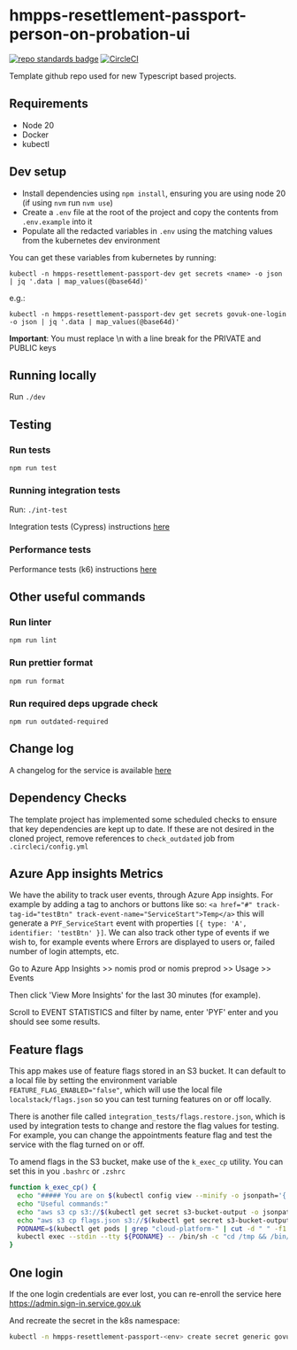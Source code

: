 # hmpps-resettlement-passport-person-on-probation-ui
[![repo standards badge](https://img.shields.io/badge/dynamic/json?color=blue&style=flat&logo=github&label=MoJ%20Compliant&query=%24.result&url=https%3A%2F%2Foperations-engineering-reports.cloud-platform.service.justice.gov.uk%2Fapi%2Fv1%2Fcompliant_public_repositories%2Fhmpps-resettlement-passport-person-on-probation-ui)](https://operations-engineering-reports.cloud-platform.service.justice.gov.uk/public-github-repositories.html#hmpps-resettlement-passport-person-on-probation-ui "Link to report")
[![CircleCI](https://circleci.com/gh/ministryofjustice/hmpps-resettlement-passport-person-on-probation-ui/tree/main.svg?style=svg)](https://circleci.com/gh/ministryofjustice/hmpps-resettlement-passport-person-on-probation-ui)

Template github repo used for new Typescript based projects.

## Requirements

* Node 20
* Docker
* kubectl

## Dev setup

* Install dependencies using `npm install`, ensuring you are using node 20 (if using `nvm` run `nvm use`)
* Create a `.env` file at the root of the project and copy the contents from `.env.example` into it
* Populate all the redacted variables in `.env` using the matching values from the kubernetes dev environment

You can get these variables from kubernetes by running:

`kubectl -n hmpps-resettlement-passport-dev get secrets <name> -o json | jq '.data | map_values(@base64d)'`

e.g.:

`kubectl -n hmpps-resettlement-passport-dev get secrets govuk-one-login -o json | jq '.data | map_values(@base64d)'`

**Important**: You must replace \n with a line break for the PRIVATE and PUBLIC keys

## Running locally
Run `./dev`

## Testing

### Run tests

`npm run test`

### Running integration tests

Run: `./int-test`

Integration tests (Cypress) instructions [here](./integration_tests/README.md)

### Performance tests

Performance tests (k6) instructions [here](./pt_tests/README.md)

## Other useful commands

### Run linter

`npm run lint`

### Run prettier format

`npm run format`

### Run required deps upgrade check

`npm run outdated-required`

## Change log

A changelog for the service is available [here](./CHANGELOG.md)

## Dependency Checks

The template project has implemented some scheduled checks to ensure that key dependencies are kept up to date.
If these are not desired in the cloned project, remove references to `check_outdated` job from `.circleci/config.yml`


## Azure App insights Metrics

We have the ability to track user events, through Azure App insights. For example by adding a tag to anchors or buttons like so:
`<a href="#" track-tag-id="testBtn" track-event-name="ServiceStart">Temp</a>`
this will generate a  `PYF_ServiceStart` event with properties `[{ type: 'A', identifier: 'testBtn' }]`.
We can also track other type of events if we wish to, for example events where Errors are displayed to users or, failed number of login attempts, etc.

Go to Azure App Insights >> nomis prod or nomis preprod >> Usage >> Events 

Then click 'View More Insights' for the last 30 minutes (for example).

Scroll to EVENT STATISTICS and filter by name, enter 'PYF' enter and you should see some results.


## Feature flags

This app makes use of feature flags stored in an S3 bucket. It can default to a local file by setting the environment variable `FEATURE_FLAG_ENABLED="false"`, which will use the local file `localstack/flags.json` so you can test turning features on or off locally.

There is another file called `integration_tests/flags.restore.json`, which is used by integration tests to change and restore the flag values for testing. For example, you can change the appointments feature flag and test the service with the flag turned on or off.

To amend flags in the S3 bucket, make use of the `k_exec_cp` utility. You can set this in you `.bashrc` or `.zshrc`

```bash
function k_exec_cp() {
  echo "##### You are on $(kubectl config view --minify -o jsonpath='{..namespace}' | sed "s/.*-//") #####"
  echo "Useful commands:"
  echo "aws s3 cp s3://$(kubectl get secret s3-bucket-output -o jsonpath='{.data.bucket_name}' | base64 --decode)/feature-flags/flags.json flags.json"
  echo "aws s3 cp flags.json s3://$(kubectl get secret s3-bucket-output -o jsonpath='{.data.bucket_name}' | base64 --decode)/feature-flags/flags.json"
  PODNAME=$(kubectl get pods | grep "cloud-platform-" | cut -d " " -f1 2>&1)
  kubectl exec --stdin --tty ${PODNAME} -- /bin/sh -c "cd /tmp && /bin/sh"
}
```

## One login

If the one login credentials are ever lost, you can re-enroll the service here https://admin.sign-in.service.gov.uk

And recreate the secret in the k8s namespace:

```bash
kubectl -n hmpps-resettlement-passport-<env> create secret generic govuk-one-login --from-file=GOVUK_ONE_LOGIN_CLIENT_ID=client-id.txt --from-file=GOVUK_ONE_LOGIN_PRIVATE_KEY=private_key.pem --from-file=GOVUK_ONE_LOGIN_PUBLIC_KEY=public_key.pem 
```